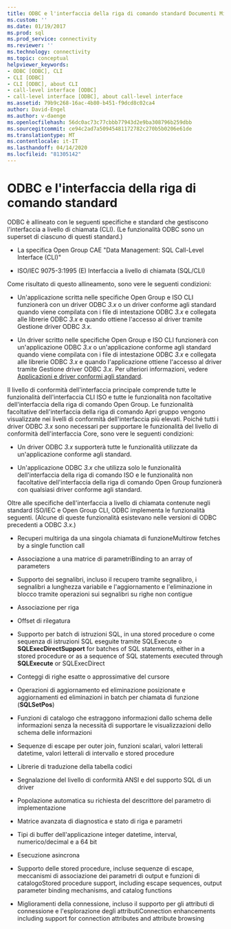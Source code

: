 ```yaml
---
title: ODBC e l'interfaccia della riga di comando standard Documenti Microsoft
ms.custom: ''
ms.date: 01/19/2017
ms.prod: sql
ms.prod_service: connectivity
ms.reviewer: ''
ms.technology: connectivity
ms.topic: conceptual
helpviewer_keywords:
- ODBC [ODBC], CLI
- CLI [ODBC]
- CLI [ODBC], about CLI
- call-level interface [ODBC]
- call-level interface [ODBC], about call-level interface
ms.assetid: 79b9c268-16ac-4b80-b451-f9dcd8c02ca4
author: David-Engel
ms.author: v-daenge
ms.openlocfilehash: 56dc0ac73c77cbbb77943d2e9ba308796b259dbb
ms.sourcegitcommit: ce94c2ad7a50945481172782c270b5b0206e61de
ms.translationtype: MT
ms.contentlocale: it-IT
ms.lasthandoff: 04/14/2020
ms.locfileid: "81305142"
---
```

# <a name="odbc-and-the-standard-cli"></a>ODBC e l'interfaccia della riga di comando standard
ODBC è allineato con le seguenti specifiche e standard che gestiscono l'interfaccia a livello di chiamata (CLI). (Le funzionalità ODBC sono un superset di ciascuno di questi standard.)  
  
-   La specifica Open Group CAE "Data Management: SQL Call-Level Interface (CLI)"  
  
-   ISO/IEC 9075-3:1995 (E) Interfaccia a livello di chiamata (SQL/CLI)  
  
 Come risultato di questo allineamento, sono vere le seguenti condizioni:  
  
-   Un'applicazione scritta nelle specifiche Open Group e ISO CLI funzionerà con un driver ODBC *3.x* o un driver conforme agli standard quando viene compilata con i file di intestazione ODBC *3.x* e collegata alle librerie ODBC *3.x* e quando ottiene l'accesso al driver tramite Gestione driver ODBC *3.x.*  
  
-   Un driver scritto nelle specifiche Open Group e ISO CLI funzionerà con un'applicazione ODBC *3.x* o un'applicazione conforme agli standard quando viene compilata con i file di intestazione ODBC *3.x* e collegata alle librerie ODBC *3.x* e quando l'applicazione ottiene l'accesso al driver tramite Gestione driver ODBC *3.x.* Per ulteriori informazioni, vedere [Applicazioni e driver conformi agli standard](../../odbc/reference/develop-app/standards-compliant-applications-and-drivers.md).  
  
 Il livello di conformità dell'interfaccia principale comprende tutte le funzionalità dell'interfaccia CLI ISO e tutte le funzionalità non facoltative dell'interfaccia della riga di comando Open Group. Le funzionalità facoltative dell'interfaccia della riga di comando Apri gruppo vengono visualizzate nei livelli di conformità dell'interfaccia più elevati. Poiché tutti i driver ODBC *3.x* sono necessari per supportare le funzionalità del livello di conformità dell'interfaccia Core, sono vere le seguenti condizioni:  
  
-   Un driver ODBC *3.x* supporterà tutte le funzionalità utilizzate da un'applicazione conforme agli standard.  
  
-   Un'applicazione ODBC *3.x* che utilizza solo le funzionalità dell'interfaccia della riga di comando ISO e le funzionalità non facoltative dell'interfaccia della riga di comando Open Group funzionerà con qualsiasi driver conforme agli standard.  
  
 Oltre alle specifiche dell'interfaccia a livello di chiamata contenute negli standard ISO/IEC e Open Group CLI, ODBC implementa le funzionalità seguenti. (Alcune di queste funzionalità esistevano nelle versioni di ODBC precedenti a ODBC *3.x*.)  
  
-   Recuperi multiriga da una singola chiamata di funzioneMultirow fetches by a single function call  
  
-   Associazione a una matrice di parametriBinding to an array of parameters  
  
-   Supporto dei segnalibri, incluso il recupero tramite segnalibro, i segnalibri a lunghezza variabile e l'aggiornamento e l'eliminazione in blocco tramite operazioni sui segnalibri su righe non contigue  
  
-   Associazione per riga  
  
-   Offset di rilegatura  
  
-   Supporto per batch di istruzioni SQL, in una stored procedure o come sequenza di istruzioni SQL eseguite tramite SQLExecute o **SQLExecDirectSupport** for batches of SQL statements, either in a stored procedure or as a sequence of SQL statements executed through **SQLExecute** or SQLExecDirect  
  
-   Conteggi di righe esatte o approssimative del cursore  
  
-   Operazioni di aggiornamento ed eliminazione posizionate e aggiornamenti ed eliminazioni in batch per chiamata di funzione (**SQLSetPos**)  
  
-   Funzioni di catalogo che estraggono informazioni dallo schema delle informazioni senza la necessità di supportare le visualizzazioni dello schema delle informazioni  
  
-   Sequenze di escape per outer join, funzioni scalari, valori letterali datetime, valori letterali di intervallo e stored procedure  
  
-   Librerie di traduzione della tabella codici  
  
-   Segnalazione del livello di conformità ANSI e del supporto SQL di un driver  
  
-   Popolazione automatica su richiesta del descrittore del parametro di implementazione  
  
-   Matrice avanzata di diagnostica e stato di riga e parametri  
  
-   Tipi di buffer dell'applicazione integer datetime, interval, numerico/decimal e a 64 bit  
  
-   Esecuzione asincrona  
  
-   Supporto delle stored procedure, incluse sequenze di escape, meccanismi di associazione dei parametri di output e funzioni di catalogoStored procedure support, including escape sequences, output parameter binding mechanisms, and catalog functions  
  
-   Miglioramenti della connessione, incluso il supporto per gli attributi di connessione e l'esplorazione degli attributiConnection enhancements including support for connection attributes and attribute browsing
